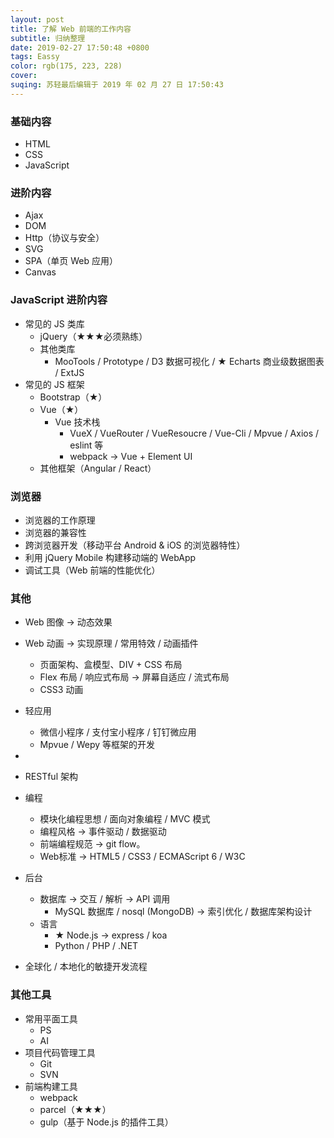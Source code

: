 ```yaml
---
layout: post
title: 了解 Web 前端的工作内容
subtitle: 归纳整理
date: 2019-02-27 17:50:48 +0800
tags: Eassy
color: rgb(175, 223, 228)
cover:
suqing: 苏轻最后编辑于 2019 年 02 月 27 日 17:50:43
---
```


### 基础内容

- HTML
- CSS
- JavaScript

### 进阶内容

- Ajax
- DOM
- Http（协议与安全）
- SVG
- SPA（单页 Web 应用）
- Canvas

### JavaScript 进阶内容

- 常见的 JS 类库
  - jQuery（★★★必须熟练）
  - 其他类库
    - MooTools / Prototype / D3 数据可视化 / ★ Echarts 商业级数据图表 / ExtJS
- 常见的 JS 框架
    - Bootstrap（★）
    - Vue（★）
      - Vue 技术栈
        - VueX / VueRouter / VueResoucre / Vue-Cli / Mpvue / Axios / eslint 等
        - webpack → Vue + Element UI
    - 其他框架（Angular / React）

### 浏览器

- 浏览器的工作原理
- 浏览器的兼容性
- 跨浏览器开发（移动平台 Android & iOS 的浏览器特性）
- 利用 jQuery Mobile 构建移动端的 WebApp
- 调试工具（Web 前端的性能优化）

### 其他

- Web 图像 → 动态效果
- Web 动画 → 实现原理 / 常用特效 / 动画插件

  - 页面架构、盒模型、DIV + CSS 布局
  - Flex 布局 / 响应式布局 → 屏幕自适应 / 流式布局
  - CSS3 动画
  



- 轻应用
  - 微信小程序 / 支付宝小程序 / 钉钉微应用
  - Mpvue / Wepy 等框架的开发


- 

- RESTful 架构

- 编程
  - 模块化编程思想 / 面向对象编程 / MVC 模式
  - 编程风格 → 事件驱动 / 数据驱动
  - 前端编程规范 → git flow。
  - Web标准 → HTML5 / CSS3 / ECMAScript 6 / W3C

- 后台
  - 数据库 → 交互 / 解析 → API 调用
    - MySQL 数据库 / nosql (MongoDB) → 索引优化 / 数据库架构设计
  - 语言
    - ★ Node.js → express / koa
    - Python / PHP / .NET





- 全球化 / 本地化的敏捷开发流程

### 其他工具

- 常用平面工具
  - PS
  - AI
- 项目代码管理工具
  - Git
  - SVN
- 前端构建工具
  - webpack
  - parcel（★★★）
  - gulp（基于 Node.js 的插件工具）